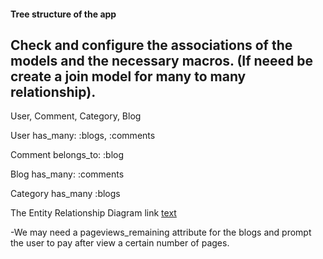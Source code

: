 #### Tree structure of the app

## Check and configure the associations of the models and the necessary macros. (If neeed be create a join model for many to many relationship).

User, Comment, Category, Blog

User has_many: :blogs, :comments

Comment belongs_to: :blog

Blog has_many: :comments

Category has_many :blogs

The Entity Relationship Diagram link  [text](https://dbdiagram.io/d/Blog-App-664f977ff84ecd1d22fef225)

-We may need a pageviews_remaining attribute for the blogs and prompt the user to pay after view a certain number of pages.
